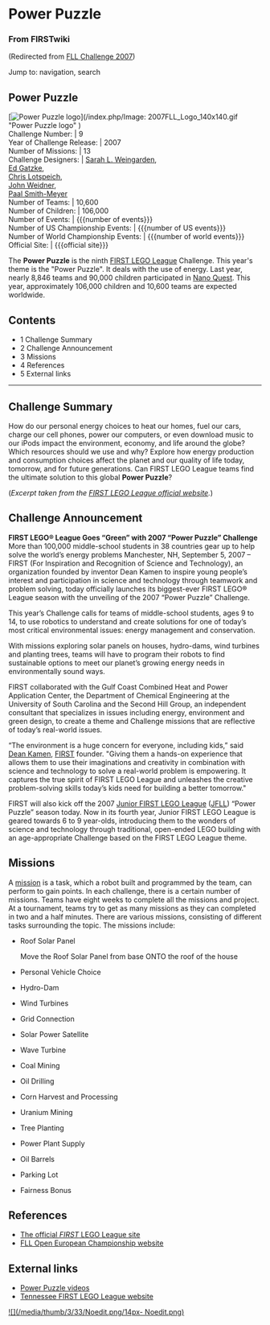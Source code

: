 # Power Puzzle

### From FIRSTwiki

(Redirected from [FLL Challenge
2007](/index.php?title=FLL_Challenge_2007&redirect=no "FLL Challenge 2007" ))

Jump to: navigation, search

Power Puzzle  
---  
[![Power Puzzle logo](/media/f/ff/2007FLL_Logo_140x140.gif)](/index.php/Image:
2007FLL_Logo_140x140.gif "Power Puzzle logo" )  
Challenge Number: | 9  
Year of Challenge Release: | 2007  
Number of Missions: | 13  
Challenge Designers: | [Sarah L.
Weingarden](/index.php?title=Sarah_L._Weingarden&action=edit "Sarah L.
Weingarden" ),  
[Ed Gatzke](/index.php?title=Ed_Gatzke&action=edit "Ed Gatzke" ),  
[Chris Lotspeich](/index.php?title=Chris_Lotspeich&action=edit "Chris
Lotspeich" ),  
[John Weidner](/index.php?title=John_Weidner&action=edit "John Weidner" ),  
[Paal Smith-Meyer](/index.php?title=Paal_Smith-Meyer&action=edit "Paal Smith-
Meyer" )  
Number of Teams: | 10,600  
Number of Children: | 106,000  
Number of Events: | {{{number of events}}}  
Number of US Championship Events: | {{{number of US events}}}  
Number of World Championship Events: | {{{number of world events}}}  
Official Site: | {{{official site}}}  
  
The **Power Puzzle** is the ninth [FIRST LEGO
League](/index.php/FIRST_LEGO_League "FIRST LEGO League" ) Challenge. This
year's theme is the "Power Puzzle". It deals with the use of energy. Last
year, nearly 8,846 teams and 90,000 children participated in [Nano
Quest](/index.php/Nano_Quest "Nano Quest" ). This year, approximately 106,000
children and 10,600 teams are expected worldwide.

## Contents

  * 1 Challenge Summary
  * 2 Challenge Announcement
  * 3 Missions
  * 4 References
  * 5 External links  
---  
  

##  Challenge Summary

How do our personal energy choices to heat our homes, fuel our cars, charge
our cell phones, power our computers, or even download music to our iPods
impact the environment, economy, and life around the globe? Which resources
should we use and why? Explore how energy production and consumption choices
affect the planet and our quality of life today, tomorrow, and for future
generations. Can FIRST LEGO League teams find the ultimate solution to this
global **Power Puzzle**?

(_Excerpt taken from the [FIRST LEGO League official
website](http://www.firstlegoleague.org/default.aspx?pid=70
"http://www.firstlegoleague.org/default.aspx?pid=70" )._)


##  Challenge Announcement

**FIRST LEGO® League Goes “Green” with 2007 “Power Puzzle” Challenge**  
More than 100,000 middle-school students in 38 countries gear up to help solve
the world’s energy problems Manchester, NH, September 5, 2007 – FIRST (For
Inspiration and Recognition of Science and Technology), an organization
founded by inventor Dean Kamen to inspire young people’s interest and
participation in science and technology through teamwork and problem solving,
today officially launches its biggest-ever FIRST LEGO® League season with the
unveiling of the 2007 “Power Puzzle” Challenge.  

This year’s Challenge calls for teams of middle-school students, ages 9 to 14,
to use robotics to understand and create solutions for one of today’s most
critical environmental issues: energy management and conservation.  

With missions exploring solar panels on houses, hydro-dams, wind turbines and
planting trees, teams will have to program their robots to find sustainable
options to meet our planet’s growing energy needs in environmentally sound
ways.  

FIRST collaborated with the Gulf Coast Combined Heat and Power Application
Center, the Department of Chemical Engineering at the University of South
Carolina and the Second Hill Group, an independent consultant that specializes
in issues including energy, environment and green design, to create a theme
and Challenge missions that are reflective of today’s real-world issues.  

“The environment is a huge concern for everyone, including kids,” said [Dean
Kamen](/index.php/Dean_Kamen "Dean Kamen" ), [FIRST](/index.php/FIRST "FIRST"
) founder. "Giving them a hands-on experience that allows them to use their
imaginations and creativity in combination with science and technology to
solve a real-world problem is empowering. It captures the true spirit of FIRST
LEGO League and unleashes the creative problem-solving skills today’s kids
need for building a better tomorrow."  

FIRST will also kick off the 2007 [Junior FIRST LEGO
League](/index.php/Junior_FIRST_LEGO_League "Junior FIRST LEGO League" )
([JFLL](/index.php/JFLL "JFLL" )) “Power Puzzle” season today. Now in its
fourth year, Junior FIRST LEGO League is geared towards 6 to 9 year-olds,
introducing them to the wonders of science and technology through traditional,
open-ended LEGO building with an age-appropriate Challenge based on the FIRST
LEGO League theme.


##  Missions

A [mission](/index.php/Mission "Mission" ) is a task, which a robot built and
programmed by the team, can perform to gain points. In each challenge, there
is a certain number of missions. Teams have eight weeks to complete all the
missions and project. At a tournament, teams try to get as many missions as
they can completed in two and a half minutes. There are various missions,
consisting of different tasks surrounding the topic. The missions include:

  * Roof Solar Panel 

    

    Move the Roof Solar Panel from base ONTO the roof of the house 

  * Personal Vehicle Choice 
  * Hydro-Dam 
  * Wind Turbines 
  * Grid Connection 
  * Solar Power Satellite 
  * Wave Turbine 
  * Coal Mining 
  * Oil Drilling 
  * Corn Harvest and Processing 
  * Uranium Mining 
  * Tree Planting 
  * Power Plant Supply 
  * Oil Barrels 
  * Parking Lot 
  * Fairness Bonus 


## References

  * [The official _FIRST_ LEGO League site](http://www.firstlegoleague.org "http://www.firstlegoleague.org" )
  * [FLL Open European Championship website](http://www.flloec.org/ "http://www.flloec.org/" )


##  External links

  * [Power Puzzle videos](http://webstreamer3.doit.wisc.edu/lego/ "http://webstreamer3.doit.wisc.edu/lego/" )
  * [Tennessee FIRST LEGO League website](http://www.tennfll.org/ "http://www.tennfll.org/" )

[![](/media/thumb/3/33/Noedit.png/14px-
Noedit.png)](/index.php/Image:Noedit.png "" )

